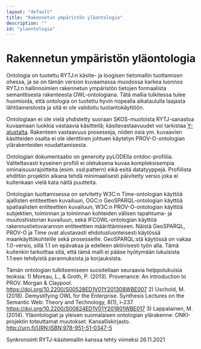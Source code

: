 ```yaml
---
layout: "default"
title: "Rakennetun ympäristön yläontologia"
description: ""
id: "ylaontologia"
---
```

# Rakennetun ympäristön yläontologia

Ontologia on tuotettu RYTJ:n käsite- ja loogisen tietomallin tuottamisen ohessa, ja se on tämän version kuvaamassa muodossa karkea luonnos RYTJ:n hallinnoimien rakennetun ympäristön tietojen formaalista semanttisesta rakenteesta OWL-ontologiana. Tätä mallia tulkitessa tulee huomioida, että ontologia on tuotettu hyvin nopealla aikataululla laajasta lähtöaineistosta ja sitä ei ole validoitu tuotantokäyttöön.

Ontologiaan ei ole vielä yhdistetty suoraan SKOS-muotoista RYTJ-sanastoa kuvaamaan luokkia vastaavia käsitteitä; käsitevastaavuudet voi tarkistaa [Y-alustalta](http://uri.suomi.fi/terminology/rytj/). Rakenteen vastaavuus prosesseja, niiden osia ym. kuvaavien käsitteiden osalta ei ole identtinen johtuen käytetyn PROV-O-ontologian ylärakenteiden noudattamisesta.

Ontologian dokumentaatio on generoity pyLODElla ontdoc-profiilia. Valitettavasti kyseinen profiili ei oletuksena kuvaa kompleksisempia ominaisuusrajoitteita (esim. xsd:pattern) eikä esitä datatyyppejä. Profiilista ehdittiin projektin aikana tehdä minimaalisesti päivitetty versio joka ei kuitenkaan vielä kata näitä puutteita.

Ontologian tuottamisessa on selvitetty W3C:n Time-ontologian käyttöä ajallisten entiteettien kuvailuun, OGC:n GeoSPARQL-ontologian käyttöä spatiaalisten entiteettien kuvailuun, W3C:n PROV-O-ontologian käyttöä subjektien, toiminnan ja toiminnan kohteiden välisen tapahtuma- ja muutoshistorian kuvailuun, sekä IFCOWL-ontologian käyttöä rakennustietovarannon entiteettien määrittämiseen. Näistä GeoSPARQL, PROV-O ja Time ovat alustavasti ehdotusluonteisesti käytössä maankäyttökohteille sekä prosesseille. GeoSPARQL:stä käytössä on vakaa 1.0-versio, sillä 1.1 on epävakaa ja edelleen aktiivisesti työn alla. Tämä kuitenkin tarkoittaa sitä, että tämä malli ei pääse hyötymään lukuisista 1.1:een tehdyistä parannuksista ja korjauksista.

Tämän ontologian tulkitsemiseen suositellaan seuraavia helppolukuisia teoksia: 1) Moreau, L., & Groth, P. (2013). Provenance: An introduction to PROV. Morgan & Claypool. https://doi.org/10.2200/S00528ED1V01Y201308WBE007 2) Uschold, M. (2018). Demystifying OWL for the Enterprise. Synthesis Lectures on the Semantic Web: Theory and Technology, 8(1), i–237. https://doi.org/10.2200/S00824ED1V01Y201801WBE017 3) Lappalainen, M. (2014). Yläontologiat ja yleisen suomalaisen ontologian ylärakenne: ONKI-projektin toteuttamat muutokset. Kansalliskirjasto. http://urn.fi/URN:ISBN:978-951-51-0347-5

Synkronointi RYTJ-käsitemallin kanssa tehty viimeksi 26.11.2021